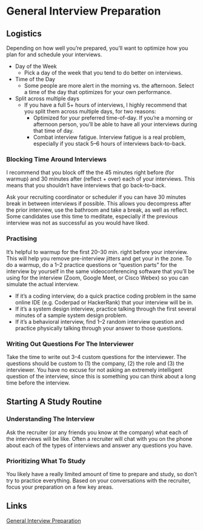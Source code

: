 # General Interview Preparation

## Logistics

Depending on how well you’re prepared, you’ll want to optimize how you plan for and schedule your interviews.

- Day of the Week
  - Pick a day of the week that you tend to do better on interviews.
- Time of the Day
  - Some people are more alert in the morning vs. the afternoon. Select a time of the day that optimizes for your own performance.
- Split across multiple days
  - If you have a full 5+ hours of interviews, I highly recommend that you split them across multiple days, for two reasons:
    - Optimized for your preferred time-of-day. If you’re a morning or afternoon person, you’ll be able to have all your interviews during that time of day.
    - Combat interview fatigue. Interview fatigue is a real problem, especially if you stack 5–6 hours of interviews back-to-back.

### Blocking Time Around Interviews

I recommend that you block off the the 45 minutes right before (for warmup) and 30 minutes after (reflect + over) each of your interviews. This means that you shouldn’t have interviews that go back-to-back.

Ask your recruiting coordinator or scheduler if you can have 30 minutes break in between interviews if possible. This allows you decompress after the prior interview, use the bathroom and take a break, as well as reflect. Some candidates use this time to meditate, especially if the previous interview was not as successful as you would have liked.

### Practising

It’s helpful to warmup for the first 20–30 min. right before your interview. This will help you remove pre-interview jitters and get your in the zone. To do a warmup, do a 1–2 practice questions or “question parts” for the interview by yourself in the same videoconferencing software that you’ll be using for the interview (Zoom, Google Meet, or Cisco Webex) so you can simulate the actual interview.

- If it’s a coding interview, do a quick practice coding problem in the same online IDE (e.g. Coderpad or HackerRank) that your interview will be in.
- If it’s a system design interview, practice talking through the first several minutes of a sample system design problem.
- If it’s a behavioral interview, find 1–2 random interview question and practice physically talking through your answer to those questions.

### Writing Out Questions For The Interviewer

Take the time to write out 3–4 custom questions for the interviewer. The questions should be custom to (1) the company, (2) the role and (3) the interviewer. You have no excuse for not asking an extremely intelligent question of the interview, since this is something you can think about a long time before the interview.

## Starting A Study Routine

### Understanding The Interview

 Ask the recruiter (or any friends you know at the company) what each of the interviews will be like. Often a recruiter will chat with you on the phone about each of the types of interviews and answer any questions you have.

### Prioritizing What To Study

You likely have a really limited amount of time to prepare and study, so don’t try to practice everything. Based on your conversations with the recruiter, focus your preparation on a few key areas.

## Links

[General Interview Preparation](https://tonygwu.medium.com/general-interview-preparation-494788cba1af)